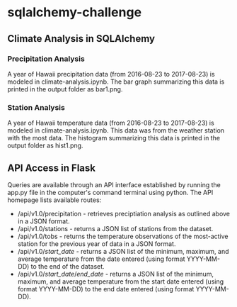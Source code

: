 # sqlalchemy-challenge

## Climate Analysis in SQLAlchemy

### Precipitation Analysis

A year of Hawaii precipitation data (from 2016-08-23 to 2017-08-23) is modeled in climate-analysis.ipynb. The bar graph summarizing this data is printed in the output folder as bar1.png.

### Station Analysis

A year of Hawaii temperature data (from 2016-08-23 to 2017-08-23) is modeled in climate-analysis.ipynb. This data was from the weather station with the most data. The histogram summarizing this data is printed in the output folder as hist1.png.

## API Access in Flask
Queries are available through an API interface established by running the app.py file in the computer's command terminal using python. The API homepage lists available routes:

<ul>
    <li>/api/v1.0/precipitation - retrieves preciptiation analysis as outlined above in a JSON format.</li>
    <li>/api/v1.0/stations - returns a JSON list of stations from the dataset.</li>
    <li>/api/v1.0/tobs - returns the temperature observations of the most-active station for the previous year of data in a JSON format.</li>
    <li>/api/v1.0/<em>start_date</em> - returns a JSON list of the minimum, maximum, and average temperature from the date entered (using format YYYY-MM-DD) to the end of the dataset.</li>
    <li>/api/v1.0/<em>start_date</em>/<em>end_date</em> - returns a JSON list of the minimum, maximum, and average temperature from the start date entered (using format YYYY-MM-DD) to the end date entered (using format YYYY-MM-DD).</li>
</ul>
